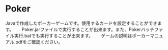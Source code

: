 # Poker
Javaで作成したポーカーゲームです。使用するカードを設定することができます。　　
Poker.jarファイルで実行することが出来ます。また、Pokerバッチファイル実行.batでも実行することが出来ます。　　
ゲームの説明はポーカーマニュアル.pdfをご確認ください。　　

